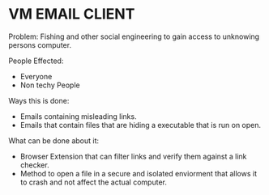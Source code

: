 # VM EMAIL CLIENT

Problem: Fishing and other social engineering to gain access to unknowing persons computer.

People Effected:
- Everyone
- Non techy People

Ways this is done:
- Emails containing misleading links.
- Emails that contain files that are hiding a executable that is run on open. 

What can be done about it:
- Browser Extension that can filter links and verify them against a link checker.
- Method to open a file in a secure and isolated enviorment that allows it to crash and not affect the actual computer.
